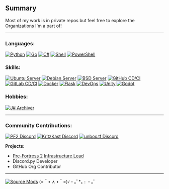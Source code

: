 ## Summary
Most of my work is in private repos but feel free to explore the Organizations I'm a part of!

---
### Languages:

[![Python](https://img.shields.io/static/v1?label=&message=Python<3&color=9B18B7&logo=python&logoColor=FFFFFF)](https://github.com/Mecaneer23/Bin-snake)
[![Go](https://img.shields.io/static/v1?label=&message=Go&color=00599C&logo=go&logoColor=FFFFFF)](https://www.youtube.com/watch?v=ayIiHNxhiKk)
[![C#](https://img.shields.io/static/v1?label=&message=C%23&color=267dc9&logo=csharp&logoColor=FFFFFF)](https://github.com/sam-astro/Z-Sharp)
[![Shell](https://img.shields.io/static/v1?label=&message=Shell&color=grey&logo=shell&logoColor=FFFFFF)](http://www.kornshell.com/fun/)
[![PowerShell](https://img.shields.io/static/v1?label=&message=PowerShell&color=darkblue&logo=powershell&logoColor=FFFFFF)](https://reactos.org/)



### Skills:

[![Ubuntu Server](https://img.shields.io/static/v1?label=&message=Ubuntu%20Server&color=orange&logo=ubuntu&logoColor=FFFFFF)](https://hotdoglinux.com/)
[![Debian Server](https://img.shields.io/static/v1?label=&message=Debian%20Server&color=crimson&logo=debian&logoColor=FFFFFF)](https://linuxmint.com/download_lmde.php)
[![BSD Server](https://img.shields.io/static/v1?label=&message=BSD%20Server&color=darkred&logo=freebsd&logoColor=FFFFFF)](https://www.youtube.com/watch?v=dFUlAQZB9Ng)
[![GitHub CD/CI](https://img.shields.io/static/v1?label=&message=GitHub%20CD/CI&color=313131&logo=github&logoColor=FFFFFF)](https://gitee.com/)
[![GitLab CD/CI](https://img.shields.io/static/v1?label=&message=GitLab%20CD/CI&color=313131&logo=gitlab&logoColor=FFFFFF)](https://gitflic.ru/)
[![Docker](https://img.shields.io/static/v1?label=&message=Docker&color=blue&logo=docker&logoColor=FFFFFF)](https://catern.com/docker.html)
[![Flask](https://img.shields.io/static/v1?label=&message=Flask&color=teal&logo=flask&logoColor=FFFFFF)](https://expressjs.com/)
[![DevOps](https://img.shields.io/static/v1?label=&message=DevOps&color=green&logo=git&logoColor=FFFFFF)](https://developer.valvesoftware.com/wiki/Source_SDK_2013#Source_SDK_2013_on_macOS_.28OS_X.29)
[![Unity](https://img.shields.io/static/v1?label=&message=Unity&color=darkgrey&logo=unity&logoColor=FFFFFF)](https://monogame.net/)
[![Godot](https://img.shields.io/static/v1?label=&message=Godot&color=lightblue&logo=godotengine&logoColor=FFFFFF)](https://www.youtube.com/watch?v=FK7196oJYkM)



### Hobbies:
[![J# Archiver](https://img.shields.io/static/v1?label=&message=J%23%20Archiver&color=e66419&logo=.net&logoColor=FFFFFF)](https://vjsharp.net)

---
### Community Contributions:

[![PF2 Discord](https://img.shields.io/discord/509270384659398666?label=PF2%20Discord)](https://discord.gg/ra68rM5nuE)
[![KritzKast Discord](https://img.shields.io/discord/93472782184087552?label=KritzKast%20Discord)](https://discord.kritzkast.tf/)
[![unbox.tf Discord](https://img.shields.io/discord/832070068371980338?label=unbox.tf%20Discord)](https://discord.gg/cdrWJHsFkq)

**Projects:**

- [Pre-Fortress 2](https://prefortress.com) [Infrastructure Lead](https://github.com/Pre-Fortress-2)
- Discord.py Developer
- GitHub Org Contributor
---
[![Source Mods](https://img.shields.io/static/v1?label=&message=Make%20Your%20Own%20Source%20Mods&color=black&logo=steam&logoColor=FFFFFF)](https://github.com/Nbc66/source-sdk-2013-ce)
(=＾• ⋏ •＾=)ﾉ・｡ﾟ*｡ : ・｡ﾟ
